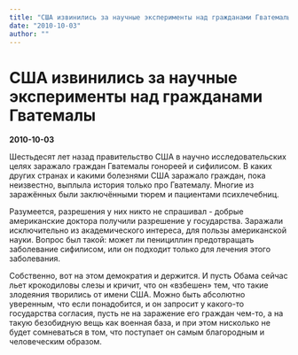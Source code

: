 ```yaml
---
title: "США извинились за научные эксперименты над гражданами Гватемалы"
date: "2010-10-03"
author: ""
---
```


# США извинились за научные эксперименты над гражданами Гватемалы

**2010-10-03** 

Шестьдесят лет назад правительство США в научно исследовательских целях заражало граждан Гватемалы гонореей и сифилисом. В каких других странах и какими болезнями США заражало граждан, пока неизвестно, выплыла история только про Гватемалу. Многие из заражённых были заключёнными тюрем и пациентами психлечебниц.

Разумеется, разрешения у них никто не спрашивал - добрые американские доктора получили разрешение у государства. Заражали исключительно из академического интереса, для пользы американской науки. Вопрос был такой: может ли пенициллин предотвращать заболевание сифилисом, или он подходит только для лечения этого заболевания.

Собственно, вот на этом демократия и держится. И пусть Обама сейчас льет крокодиловы слезы и кричит, что он «взбешен» тем, что такие злодеяния творились от имени США. Можно быть абсолютно уверенным, что если понадобится, и он запросит у какого-то государства согласия, пусть не на заражение его граждан чем-то, а на такую безобидную вещь как военная база, и при этом нисколько не будет сомневаться в том, что поступает он самым благородным и человеческим образом.